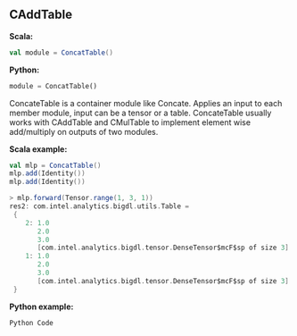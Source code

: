 ## CAddTable ##

**Scala:**
```scala
val module = ConcatTable()
```
**Python:**
```python
module = ConcatTable()
```

ConcateTable is a container module like Concate. Applies an input
to each member module, input can be a tensor or a table.
ConcateTable usually works with CAddTable and CMulTable to
implement element wise add/multiply on outputs of two modules.

**Scala example:**
```scala
val mlp = ConcatTable()
mlp.add(Identity())
mlp.add(Identity())

> mlp.forward(Tensor.range(1, 3, 1))
res2: com.intel.analytics.bigdl.utils.Table =
 {
	2: 1.0
	   2.0
	   3.0
	   [com.intel.analytics.bigdl.tensor.DenseTensor$mcF$sp of size 3]
	1: 1.0
	   2.0
	   3.0
	   [com.intel.analytics.bigdl.tensor.DenseTensor$mcF$sp of size 3]
 }
```

**Python example:**
```python
Python Code
```
